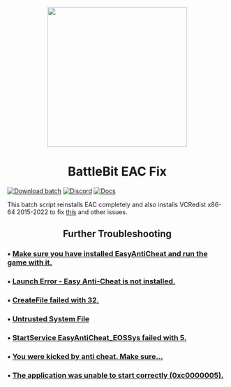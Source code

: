 <p align="center"><img width="320" src="https://i.imgur.com/9ORteWj.png" /></p>
<h1 align="center">
  BattleBit EAC Fix</h1>
  
[![Download batch](https://custom-icon-badges.herokuapp.com/badge/-Download-black?style=for-the-badge&logo=download&logoColor=white)](https://github.com/livingflore/BattleBitEACFix/releases)
[![Discord](https://custom-icon-badges.herokuapp.com/badge/-Discord-black?style=for-the-badge&logo=discord&logoColor=white)](https://discord.gg/battlebit)
[![Docs](https://custom-icon-badges.herokuapp.com/badge/-Docs-black?style=for-the-badge&logo=repo&logoColor=white)](https://docs.joinbattlebit.com/)


This batch script reinstalls EAC completely and also installs VCRedist x86-64 2015-2022 to fix [this](https://i.imgur.com/tKGFam6.png) and other issues.


<h2 align="center">
  Further Troubleshooting</h2>

### • [Make sure you have installed EasyAntiCheat and run the game with it.](https://docs.joinbattlebit.com/eac/make-sure-you-have-installed-easyanticheat-and-run-the-game-with-it)

### • [Launch Error - Easy Anti-Cheat is not installed.](https://docs.joinbattlebit.com/eac/launch-error-easy-anti-cheat-is-not-installed)

### • [CreateFile failed with 32.](https://docs.joinbattlebit.com/eac/createfile-failed-with-32)

### • [Untrusted System File](https://docs.joinbattlebit.com/eac/untrusted-system-file) 

### • [StartService EasyAntiCheat_EOSSys failed with 5.](https://docs.joinbattlebit.com/eac/startservice-easyanticheat_eossys-failed-with-5)

### • [You were kicked by anti cheat. Make sure...](https://docs.joinbattlebit.com/eac/you-were-kicked-by-anti-cheat)

### • [The application was unable to start correctly (0xc0000005).](https://docs.joinbattlebit.com/crashes/the-application-was-unable-to-start-correctly-0xc0000005)
